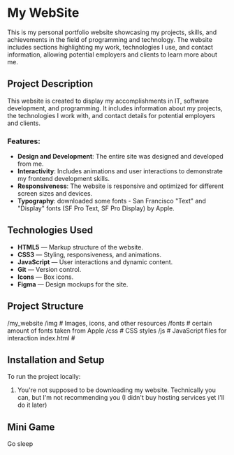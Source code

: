 # My WebSite

This is my personal portfolio website showcasing my projects, skills, and achievements in the field of programming and technology. The website includes sections highlighting my work, technologies I use, and contact information, allowing potential employers and clients to learn more about me.

## Project Description

This website is created to display my accomplishments in IT, software development, and programming. It includes information about my projects, the technologies I work with, and contact details for potential employers and clients.

### Features:
- **Design and Development**: The entire site was designed and developed from me.
- **Interactivity**: Includes animations and user interactions to demonstrate my frontend development skills.
- **Responsiveness**: The website is responsive and optimized for different screen sizes and devices.
- **Typography**: downloaded some fonts - San Francisco "Text" and "Display" fonts (SF Pro Text, SF Pro Display) by Apple.

## Technologies Used

- **HTML5** — Markup structure of the website.
- **CSS3** — Styling, responsiveness, and animations.
- **JavaScript** — User interactions and dynamic content.
- **Git** — Version control.
- **Icons** — Box icons.
- **Figma** — Design mockups for the site.

## Project Structure
/my_website /img # Images, icons, and other resources /fonts # certain amount of fonts taken from Apple /css # CSS styles /js # JavaScript files for interaction index.html #

## Installation and Setup

To run the project locally:

1. You're not supposed to be downloading my website. Technically you can, but I'm not recommending you (I didn't buy hosting services yet I'll do it later)

## Mini Game

Go sleep
